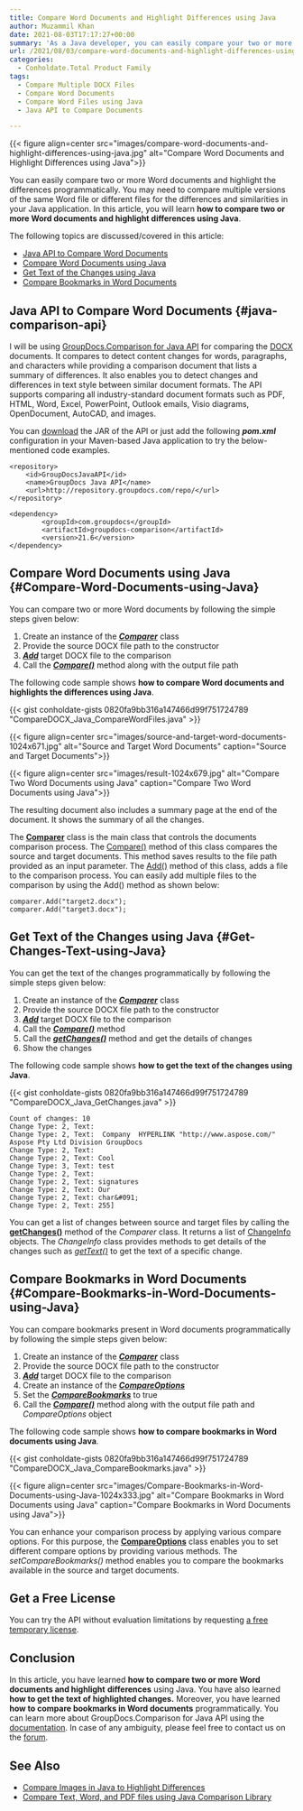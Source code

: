 ```yaml
---
title: Compare Word Documents and Highlight Differences using Java
author: Muzammil Khan
date: 2021-08-03T17:17:27+00:00
summary: 'As a Java developer, you can easily compare your two or more Word documents programmatically. In this article, you will learn **how to compare two or more Word documents and highlight differences using Java**.'
url: /2021/08/03/compare-word-documents-and-highlight-differences-using-java/
categories:
  - Conholdate.Total Product Family
tags:
  - Compare Multiple DOCX Files
  - Compare Word Documents
  - Compare Word Files using Java
  - Java API to Compare Documents

---
```



{{< figure align=center src="images/compare-word-documents-and-highlight-differences-using-java.jpg" alt="Compare Word Documents and Highlight Differences using Java">}}
 

You can easily compare two or more Word documents and highlight the differences programmatically. You may need to compare multiple versions of the same Word file or different files for the differences and similarities in your Java application. In this article, you will learn **how to compare two or more Word documents and highlight differences using Java**.

The following topics are discussed/covered in this article:

  * [Java API to Compare Word Documents][2]
  * [Compare Word Documents using Java][3]
  * [Get Text of the Changes using Java][4]
  * [Compare Bookmarks in Word Documents][5]

## Java API to Compare Word Documents {#java-comparison-api}

I will be using [GroupDocs.Comparison for Java API][6] for comparing the [DOCX][7] documents. It compares to detect content changes for words, paragraphs, and characters while providing a comparison document that lists a summary of differences. It also enables you to detect changes and differences in text style between similar document formats. The API supports comparing all industry-standard document formats such as PDF, HTML, Word, Excel, PowerPoint, Outlook emails, Visio diagrams, OpenDocument, AutoCAD, and images.

You can [download][8] the JAR of the API or just add the following **_pom.xml_** configuration in your Maven-based Java application to try the below-mentioned code examples.

```
<repository>
	<id>GroupDocsJavaAPI</id>
	<name>GroupDocs Java API</name>
	<url>http://repository.groupdocs.com/repo/</url>
</repository>
```

```
<dependency>
        <groupId>com.groupdocs</groupId>
        <artifactId>groupdocs-comparison</artifactId>
        <version>21.6</version> 
</dependency>
```

## Compare Word Documents using Java {#Compare-Word-Documents-using-Java}

You can compare two or more Word documents by following the simple steps given below:

  1. Create an instance of the _**[Comparer][9]**_ class
  2. Provide the source DOCX file path to the constructor
  3. **_[Add][10]_** target DOCX file to the comparison
  4. Call the _**[Compare()][11]**_ method along with the output file path

The following code sample shows **how to compare Word documents and highlights the differences using Java**.

{{< gist conholdate-gists 0820fa9bb316a147466d99f751724789 "CompareDOCX_Java_CompareWordFiles.java" >}}

{{< figure align=center src="images/source-and-target-word-documents-1024x671.jpg" alt="Source and Target Word Documents" caption="Source and Target Documents">}}
 

{{< figure align=center src="images/result-1024x679.jpg" alt="Compare Two Word Documents using Java" caption="Compare Two Word Documents using Java">}}
 

The resulting document also includes a summary page at the end of the document. It shows the summary of all the changes.

The **[Comparer][9]** class is the main class that controls the documents comparison process. The [Compare()][11] method of this class compares the source and target documents. This method saves results to the file path provided as an input parameter. The [Add()][10] method of this class, adds a file to the comparison process. You can easily add multiple files to the comparison by using the Add() method as shown below:

```
comparer.Add("target2.docx");
comparer.Add("target3.docx");
```

## Get Text of the Changes using Java {#Get-Changes-Text-using-Java}

You can get the text of the changes programmatically by following the simple steps given below:

  1. Create an instance of the _**[Comparer][9]**_ class
  2. Provide the source DOCX file path to the constructor
  3. _**[Add][10]**_ target DOCX file to the comparison
  4. Call the _**[Compare()][11]**_ method
  5. Call the **_[getChanges()][14]_** method and get the details of changes
  6. Show the changes

The following code sample shows **how to get the text of the changes using Java**.

{{< gist conholdate-gists 0820fa9bb316a147466d99f751724789 "CompareDOCX_Java_GetChanges.java" >}}

```
Count of changes: 10
Change Type: 2, Text: 
Change Type: 2, Text:  Company  HYPERLINK "http://www.aspose.com/" Aspose Pty Ltd Division GroupDocs 
Change Type: 2, Text: 
Change Type: 2, Text: Cool 
Change Type: 3, Text: test 
Change Type: 2, Text:  
Change Type: 2, Text: signatures
Change Type: 2, Text: Our 
Change Type: 2, Text: char&#091;
Change Type: 2, Text: 255] 
```

You can get a list of changes between source and target files by calling the **[getChanges()][14]** method of the _Comparer_ class. It returns a list of [ChangeInfo][15] objects. The _ChangeInfo_ class provides methods to get details of the changes such as [_getText()_][16] to get the text of a specific change.

## Compare Bookmarks in Word Documents {#Compare-Bookmarks-in-Word-Documents-using-Java}

You can compare bookmarks present in Word documents programmatically by following the simple steps given below:

  1. Create an instance of the _**[Comparer][9]**_ class
  2. Provide the source DOCX file path to the constructor
  3. **_[Add][10]_** target DOCX file to the comparison
  4. Create an instance of the **_[CompareOptions][17]_**
  5. Set the _**[CompareBookmarks][18]**_ to true
  6. Call the [**_Compare()_**][19] method along with the output file path and _CompareOptions_ object

The following code sample shows **how to compare bookmarks in Word documents using Java**.

{{< gist conholdate-gists 0820fa9bb316a147466d99f751724789 "CompareDOCX_Java_CompareBookmarks.java" >}}

{{< figure align=center src="images/Compare-Bookmarks-in-Word-Documents-using-Java-1024x333.jpg" alt="Compare Bookmarks in Word Documents using Java" caption="Compare Bookmarks in Word Documents using Java">}}
 

You can enhance your comparison process by applying various compare options. For this purpose, the [**CompareOptions**][17] class enables you to set different compare options by providing various methods. The _setCompareBookmarks()_ method enables you to compare the bookmarks available in the source and target documents.

## Get a Free License

You can try the API without evaluation limitations by requesting [a free temporary license][21].

## Conclusion

In this article, you have learned **how to compare two or more Word documents and highlight** **differences** using Java. You have also learned **how to get the text of highlighted changes.** Moreover, you have learned **how to compare bookmarks in Word documents** programmatically. You can learn more about GroupDocs.Comparison for Java API using the [documentation][22]. In case of any ambiguity, please feel free to contact us on the [forum][23].

## See Also

  * [Compare Images in Java to Highlight Differences][24]
  * [Compare Text, Word, and PDF files using Java Comparison Library][25]

 [1]: https://blog.conholdate.com/wp-content/uploads/sites/27/2021/08/compare-word-documents-and-highlight-differences-using-java.jpg
 [2]: #java-comparison-api
 [3]: #Compare-Word-Documents-using-Java
 [4]: #Get-Changes-Text-using-Java
 [5]: #Compare-Bookmarks-in-Word-Documents-using-Java
 [6]: https://products.groupdocs.com/comparison/java
 [7]: https://docs.fileformat.com/word-processing/docx/
 [8]: https://downloads.groupdocs.com/comparison/java
 [9]: https://apireference.groupdocs.com/comparison/java/com.groupdocs.comparison/Comparer
 [10]: https://apireference.groupdocs.com/comparison/java/com.groupdocs.comparison/Comparer#add(java.nio.file.Path)
 [11]: https://apireference.groupdocs.com/comparison/java/com.groupdocs.comparison/Comparer#Comparer(java.lang.String)
 [12]: https://blog.conholdate.com/wp-content/uploads/sites/27/2021/08/source-and-target-word-documents.jpg
 [13]: https://blog.conholdate.com/wp-content/uploads/sites/27/2021/08/result.jpg
 [14]: https://apireference.groupdocs.com/comparison/java/com.groupdocs.comparison/Comparer#getChanges()
 [15]: https://apireference.groupdocs.com/comparison/java/com.groupdocs.comparison.result/ChangeInfo
 [16]: https://apireference.groupdocs.com/comparison/java/com.groupdocs.comparison.result/ChangeInfo#getText()
 [17]: https://apireference.groupdocs.com/comparison/java/com.groupdocs.comparison.options/CompareOptions
 [18]: https://apireference.groupdocs.com/comparison/java/com.groupdocs.comparison.options/CompareOptions#setCompareBookmarks(boolean)
 [19]: https://apireference.groupdocs.com/comparison/java/com.groupdocs.comparison/Comparer#compare(java.lang.String,%20com.groupdocs.comparison.options.CompareOptions)
 [20]: https://blog.conholdate.com/wp-content/uploads/sites/27/2021/08/Compare-Bookmarks-in-Word-Documents-using-Java.jpg
 [21]: https://purchase.groupdocs.com/temporary-license
 [22]: https://docs.groupdocs.com/comparison/java/
 [23]: https://forum.groupdocs.com/c/comparison/
 [24]: https://blog.groupdocs.com/2021/06/16/compare-images-in-java/
 [25]: https://blog.groupdocs.com/2020/07/15/compare-text-word-pdf-files-with-java-difference-library/







